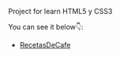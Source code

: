 Project for learn HTML5 y CSS3

You can see it below👇:
- [RecetasDeCafe](https://recetasdecafe.netlify.app/)
